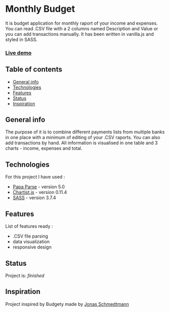 
#  Monthly Budget
It is budget application for monthly raport of your income and expenses. You can read .CSV file with a 2 columns named Description and Value or you can add transactions manually. It has been written in vanilla.js and styled in SASS.
### [Live demo](https://month-budget.netlify.app/)

## Table of contents
* [General info](#general-info)
* [Technologies](#technologies)
* [Features](#features)
* [Status](#status)
* [Inspiration](#inspiration)


## General info
The purpose of it is to combine different payments lists from multiple banks in one place with a minimum of editing of your .CSV raports. You can also add transactions by hand. All information is visualised in one table and 3 charts - income, expenses and total.

## Technologies
For this project I have used :

* [Papa Parse](https://www.papaparse.com/) - version 5.0
* [Chartist.js](http://gionkunz.github.io/chartist-js/) - version 0.11.4 
* [SASS](https://sass-lang.com/) - version 3.7.4

## Features
List of features ready :
* .CSV file parsing
* data visualization
* responsive design

## Status
Project is: _finished_

## Inspiration
Project inspired by Budgety made by [Jonas Schmedtmann](https://codingheroes.io/)

